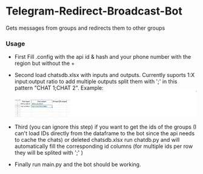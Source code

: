 # Telegram-Redirect-Broadcast-Bot
Gets messages from groups and redirects them to other groups

### Usage
* First Fill .config with the api id & hash and your phone number with the region but without the + 
* Second load chatsdb.xlsx with inputs and outputs. Currently suports 1:X input:output ratio to add multiple outputs split them with ';' in this pattern "CHAT 1;CHAT 2". Example:
![](/imgs/SharedScreenshot.jpg)
* Third (you can ignore this step) if you want to get the ids of the groups (I can't load IDs directly from the dataframe to the bot since the api needs to cache the chats) or deleted chatsdb.xlsx run chatdb.py and will automatically fill the corresponding id columns (for multiple ids per row they will be splited with ';' )

* Finally run main.py and the bot should be working.

